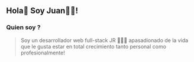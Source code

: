 ## Hola👋 Soy Juan👨‍💻!

### **Quien soy ?**
> Soy un desarrollador web full-stack JR 👨‍💻🚀 apasadionado de la vida que le gusta estar en total crecimiento tanto personal como profesionalmente! 

<!--
**jjtorres03/jjtorres03** is a ✨ _special_ ✨ repository because its `README.md` (this file) appears on your GitHub profile.


- 🔭 I’m currently working on ...
- 🌱 I’m currently learning ...
- 👯 I’m looking to collaborate on ...
- 🤔 I’m looking for help with ...
- 💬 Ask me about ...
- 📫 How to reach me: ...
- 😄 Pronouns: ...
- ⚡ Fun fact: ...
-->
